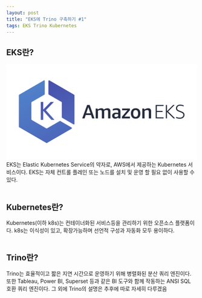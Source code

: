 ```yaml
---
layout: post
title: "EKS에 Trino 구축하기 #1"
tags: EKS Trino Kubernetes
---
```


## EKS란?
<img src = "/post_images/eks-on-trino-part1/amazon_eks.png" width="auto" height=auto>
EKS는 Elastic Kubernetes Service의 약자로, 
AWS에서 제공하는 Kubernetes 서비스이다. EKS는 자체 컨트롤 플레인 또는 노드를 설치 및 운영 할 필요 없이 사용할 수 있다.
<br/><br/>

## Kubernetes란?
Kubernetes(이하 k8s)는 컨테이너화된 서비스등을 관리하기 위한 오픈소스 플랫폼이다. k8s는 이식성이 있고, 확장가능하며 선언적 구성과 자동화 모두 용이하다. 
<br/><br/>

## Trino란?
Trino는 효율적이고 짧은 지연 시간으로 운영하기 위해 병렬화된 분산 쿼리 엔진이다. 또한 Tableau, Power BI, Superset 등과 같은 BI 도구와 함께 작동하는 ANSI SQL 호환 쿼리 엔진이다. 그 외에 Trino의 설명은 추후에 따로 자세히 다루겠음



